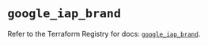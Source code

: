 # `google_iap_brand`

Refer to the Terraform Registry for docs: [`google_iap_brand`](https://registry.terraform.io/providers/hashicorp/google/6.28.0/docs/resources/iap_brand).
